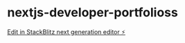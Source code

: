 # nextjs-developer-portfolioss

[Edit in StackBlitz next generation editor ⚡️](https://stackblitz.com/~/github.com/SouravBandyopadhyay/nextjs-developer-portfolio)